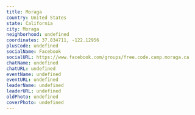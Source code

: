 ```yaml
---
title: Moraga
country: United States
state: California
city: Moraga
neighborhood: undefined
coordinates: 37.834711, -122.12956
plusCode: undefined
socialName: Facebook
socialURL: https://www.facebook.com/groups/free.code.camp.moraga.ca
chatName: undefined
chatURL: undefined
eventName: undefined
eventURL: undefined
leaderName: undefined
leaderURL: undefined
oldPhoto: undefined
coverPhoto: undefined
---
```

